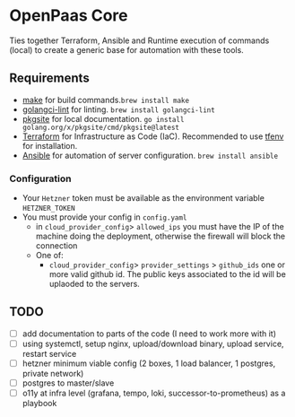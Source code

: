 # OpenPaas Core
Ties together Terraform, Ansible and Runtime execution of commands (local) to create a generic base for automation with these tools.

## Requirements

- [make](https://formulae.brew.sh/formula/make) for build commands.`brew install make`
- [golangci-lint](https://golangci-lint.run/usage/install/) for linting. `brew install golangci-lint`
- [pkgsite](https://pkg.go.dev/golang.org/x/pkgsite/cmd/pkgsite) for local documentation. `go install golang.org/x/pkgsite/cmd/pkgsite@latest`
- [Terraform](https://developer.hashicorp.com/terraform/tutorials/aws-get-started/install-cli) for Infrastructure as Code (IaC). Recommended to use [tfenv](https://github.com/tfutils/tfenv) for installation.
- [Ansible](https://www.ansible.com) for automation of server configuration. `brew install ansible`

### Configuration

- Your `Hetzner` token must be available as the environment variable `HETZNER_TOKEN`
- You must provide your config in `config.yaml`
  - in `cloud_provider_config`> `allowed_ips` you must have the IP of the machine doing the deployment, otherwise the firewall will block the connection
  - One of:
    - `cloud_provider_config`> `provider_settings` > `github_ids` one or more valid github id. The public keys associated to the id will be uplaoded to the servers.

## TODO

- [ ] add documentation to parts of the code (I need to work more with it)
- [ ] using systemctl, setup nginx, upload/download binary, upload service, restart service
- [ ] hetzner minimum viable config (2 boxes, 1 load balancer, 1 postgres, private network)
- [ ] postgres to master/slave
- [ ] o11y at infra level (grafana, tempo, loki, successor-to-prometheus) as a playbook
